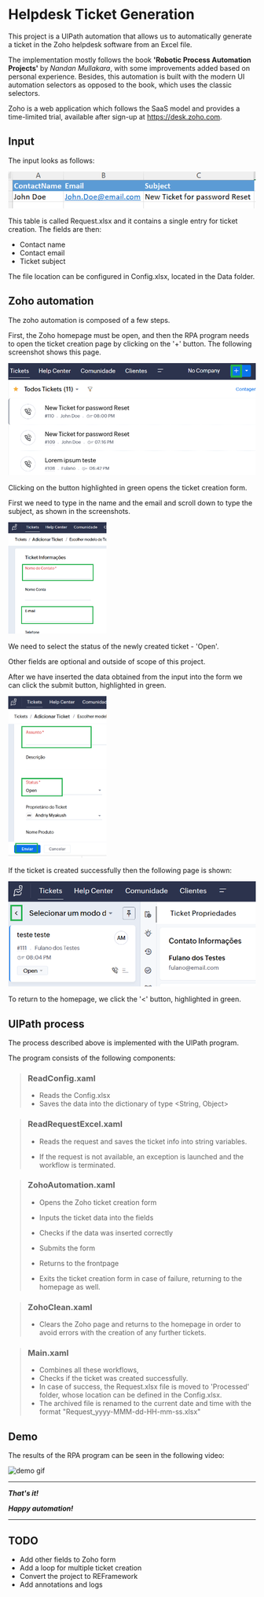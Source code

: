 # Helpdesk Ticket Generation

This project is a UIPath automation that 
allows us to automatically generate a 
ticket in the Zoho helpdesk software from an
Excel file.

The implementation mostly follows the book
**'Robotic Process Automation Projects'**
by _Nandan Mullakara_, with some improvements
added based on personal experience. Besides,
this automation is built with the modern UI
automation selectors as opposed to the book,
which uses the classic selectors.

Zoho is a web application which follows
the SaaS model and provides a 
time-limited trial, available after
sign-up at https://desk.zoho.com.

## Input

The input looks as follows:

![input xlsx](https://github.com/anmv921/uipath-zoho/blob/main/Data/ZohoProcessScreenshots/05.PNG)

This table is called Request.xlsx and
it contains a single entry for ticket
creation. The fields are then:

- Contact name
- Contact email
- Ticket subject

The file location can be configured in
Config.xlsx, located in the Data
folder.

## Zoho automation

The zoho automation is composed of a few
steps.

First, the Zoho homepage must be open, and
then the RPA program needs to open the
ticket creation page by clicking on the
'+' button. The following screenshot shows
this page.

![tickets page](https://github.com/anmv921/uipath-zoho/blob/main/Data/ZohoProcessScreenshots/01.PNG)

Clicking on the button highlighted in green
opens the ticket creation form.

First we need to type in the name and the email
and scroll down to type the subject, as 
shown in the screenshots.

<img alt="ticket form 1" src="https://github.com/anmv921/uipath-zoho/blob/main/Data/ZohoProcessScreenshots/02.PNG" width="200" /> 

We need to select the status of the newly 
created ticket - 'Open'.

Other fields are optional and outside of
scope of this project.

After we have inserted the data obtained from
the input into the form we can click 
the submit button, highlighted in green.

<img alt="ticket form 2" src="https://github.com/anmv921/uipath-zoho/blob/main/Data/ZohoProcessScreenshots/03.PNG" width="200" />

If the ticket is created successfully then the
following page is shown:

![tickets page](https://github.com/anmv921/uipath-zoho/blob/main/Data/ZohoProcessScreenshots/04.PNG)

To return to the homepage, we click the '<'
button, highlighted in green.

## UIPath process

The process described above is implemented 
with the UIPath program.

The program consists of the following
components:

> ### ReadConfig.xaml
>
> - Reads the Config.xlsx 
> - Saves the data into the 
> dictionary of type <String, Object>

> ### ReadRequestExcel.xaml
>
> - Reads the request and saves the
> ticket info into string variables.
> 
> - If the request is not available,
> an exception is launched and the 
> workflow is terminated.

> ### ZohoAutomation.xaml
>
> - Opens the Zoho ticket creation form
>
> - Inputs the ticket data into the fields
>
> - Checks if the data was inserted
> correctly
>
> - Submits the form
> - Returns to the frontpage
> - Exits the ticket creation form
> in case of failure, returning to
> the homepage as well.

> ### ZohoClean.xaml
> - Clears the Zoho page and returns
> to the homepage in order to
> avoid errors with the creation of 
> any further tickets.

> ### Main.xaml
> - Combines all these workflows,
> - Checks if the ticket was created
> successfully.
> - In case of success, the Request.xlsx
> file is moved to 'Processed' folder,
> whose location can be defined in
> the Config.xlsx. 
> - The archived file is 
> renamed to the current date and time
> with the format
> "Request_yyyy-MMM-dd-HH-mm-ss.xlsx"

## Demo

The results of the RPA program can
be seen in the following video:

![demo gif](https://github.com/anmv921/uipath-zoho/blob/main/Data/Demo/output2.gif)

***

***That's it!***

***Happy automation!***

***

## TODO

- Add other fields to Zoho form
- Add a loop for multiple ticket creation
- Convert the project to REFramework
- Add annotations and logs
